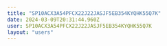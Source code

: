 ```yaml
---
title: "SP10ACX3A54PFCX22J22JASJF5EB354KYQHK55Q7K"
date: 2024-03-09T20:31:44.960Z
user: SP10ACX3A54PFCX22J22JASJF5EB354KYQHK55Q7K
layout: "users"
---
```

    